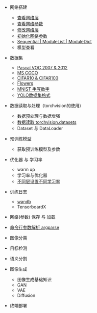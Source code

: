 <!-- docs/_sidebar.md --> 

* 网络搭建
  * [查看网络层](/网络搭建/1_查看网络层.md)
  * [查看网络参数](/网络搭建/2_查看网络参数.md)
  * [修改网络层](/网络搭建/3_修改网络层.md)
  * [初始化网络参数](/网络搭建/4_初始化网络参数.md)
  * [Sequential | ModuleList | ModuleDict](/网络搭建/5_Sequential_ModuleList_ModuleDict.md)
  * 模型查看


* 数据集
    * [Pascal VOC 2007  & 2012](/数据集/1_Pascal_VOC.md)
    * [MS COCO](/数据集/2_MS_COCO.md)
    * [CIFAR10 & CIFAR100](/数据集/3_CIFAR)
    * [Flowers](/数据集/4_Flowers)
    * [MNIST 手写数字](/数据集/5_MNIST)
    * [YOLO数据集格式](/数据集/6_YOLO)
* 数据读取与处理（torchvision的使用）

    * 数据预处理与数据增强
    * [数据读取 torchvision.datasets ](/数据读取与预处理/1_datasets.md)
    * Dataset 与 DataLoader
    
* 预训练模型
    * 获取预训练模型及参数
* 优化器 与 学习率 
    * warm up
    * 学习率与优化器
    * [不同层设置不同学习率](/basicKnowledge/不同层设置不同学习率.md)
* 训练日志

    * [wandb](/basicKnowledge/wandb.md)
    * TensorboardX
* 网络(参数) 保存 与 加载
* [命令行参数解析 argparse](/basicKnowledge/argparse.md)
* 图像分类
* 目标检测
* 语义分割
* 图像生成

    * 图像生成基础知识
    * GAN
    * VAE
    * Diffusion


- 终端部署
